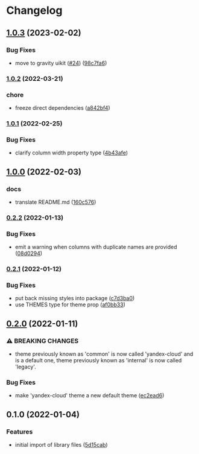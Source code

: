 # Changelog

## [1.0.3](https://github.com/gravity-ui/react-data-table/compare/v1.0.2...v1.0.3) (2023-02-02)


### Bug Fixes

* move to gravity uikit ([#24](https://github.com/gravity-ui/react-data-table/issues/24)) ([98c7fa6](https://github.com/gravity-ui/react-data-table/commit/98c7fa6b89b2253a9f8df9909f017b556295c36b))

### [1.0.2](https://www.github.com/yandex-cloud/react-data-table/compare/v1.0.1...v1.0.2) (2022-03-21)


### chore

* freeze direct dependencies ([a842bf4](https://www.github.com/yandex-cloud/react-data-table/commit/a842bf48ccd09c2f8a6158bb1250b5b6643844b5))

### [1.0.1](https://www.github.com/yandex-cloud/react-data-table/compare/v1.0.0...v1.0.1) (2022-02-25)


### Bug Fixes

* clarify column width property type ([4b43afe](https://www.github.com/yandex-cloud/react-data-table/commit/4b43afe96ac0fe515b08e492ede12f9ed3299dec))

## [1.0.0](https://www.github.com/yandex-cloud/react-data-table/compare/v0.2.2...v1.0.0) (2022-02-03)


### docs

* translate README.md ([160c576](https://www.github.com/yandex-cloud/react-data-table/commit/160c576a9869ea03f4b80ce172c2f537036aeae4))

### [0.2.2](https://www.github.com/yandex-cloud/react-data-table/compare/v0.2.1...v0.2.2) (2022-01-13)


### Bug Fixes

* emit a warning when columns with duplicate names are provided ([08d0294](https://www.github.com/yandex-cloud/react-data-table/commit/08d029422cceae9145b3aa65d99b2931ec106441))

### [0.2.1](https://www.github.com/yandex-cloud/react-data-table/compare/v0.2.0...v0.2.1) (2022-01-12)


### Bug Fixes

* put back missing styles into package ([c7d3ba0](https://www.github.com/yandex-cloud/react-data-table/commit/c7d3ba0c9b08af7c517249bcca5abef4f1b9fff8))
* use THEMES type for theme prop ([af0bb33](https://www.github.com/yandex-cloud/react-data-table/commit/af0bb3319a483bd19bab8d503d01611871e8ef31))

## [0.2.0](https://www.github.com/yandex-cloud/react-data-table/compare/v0.1.0...v0.2.0) (2022-01-11)


### ⚠ BREAKING CHANGES

* theme previously known as 'common' is now called 'yandex-cloud' and is a default one, theme previously known as 'internal' is now called 'legacy'.

### Bug Fixes

* make 'yandex-cloud' theme a new default theme ([ec2ead6](https://www.github.com/yandex-cloud/react-data-table/commit/ec2ead60cb3244a493db12bc5cd8d844e084e4d4))

## 0.1.0 (2022-01-04)


### Features

* initial import of library files ([5d15cab](https://www.github.com/yandex-cloud/react-data-table/commit/5d15cabc78c44eb8e502fe3e74328b456a981710))
